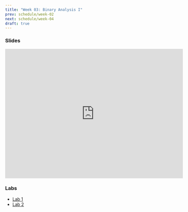 ```yaml
---
title: "Week 03: Binary Analysis I"
prev: schedule/week-02
next: schedule/week-04
draft: true
---
```


### Slides

<iframe src="https://slides.com/chasekanipe/todo" width="576" height="420" title="Week 3" scrolling="no" frameborder="0" webkitallowfullscreen mozallowfullscreen allowfullscreen></iframe>

### Labs

- [Lab 1](lab-1/)
- [Lab 2](lab-2/)

